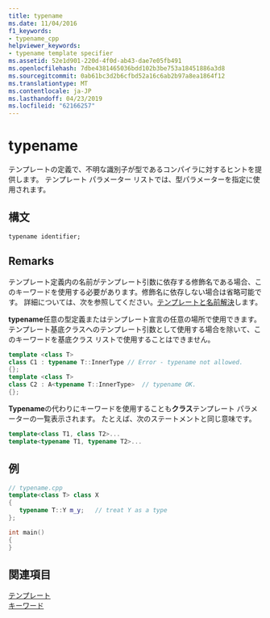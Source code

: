 ```yaml
---
title: typename
ms.date: 11/04/2016
f1_keywords:
- typename_cpp
helpviewer_keywords:
- typename template specifier
ms.assetid: 52e1d901-220d-4f0d-ab43-dae7e05fb491
ms.openlocfilehash: 7dbe4381465036bdd102b3be753a18451886a3d8
ms.sourcegitcommit: 0ab61bc3d2b6cfbd52a16c6ab2b97a8ea1864f12
ms.translationtype: MT
ms.contentlocale: ja-JP
ms.lasthandoff: 04/23/2019
ms.locfileid: "62166257"
---
```

# <a name="typename"></a>typename

テンプレートの定義で、不明な識別子が型であるコンパイラに対するヒントを提供します。 テンプレート パラメーター リストでは、型パラメーターを指定に使用されます。

## <a name="syntax"></a>構文

```
typename identifier;
```

## <a name="remarks"></a>Remarks

テンプレート定義内の名前がテンプレート引数に依存する修飾名である場合、このキーワードを使用する必要があります。修飾名に依存しない場合は省略可能です。 詳細については、次を参照してください。[テンプレートと名前解決](../cpp/templates-and-name-resolution.md)します。

**typename**任意の型定義またはテンプレート宣言の任意の場所で使用できます。 テンプレート基底クラスへのテンプレート引数として使用する場合を除いて、このキーワードを基底クラス リストで使用することはできません。

```cpp
template <class T>
class C1 : typename T::InnerType // Error - typename not allowed.
{};
template <class T>
class C2 : A<typename T::InnerType>  // typename OK.
{};
```

**Typename**の代わりにキーワードを使用することも**クラス**テンプレート パラメーターの一覧表示されます。 たとえば、次のステートメントと同じ意味です。

```cpp
template<class T1, class T2>...
template<typename T1, typename T2>...
```

## <a name="example"></a>例

```cpp
// typename.cpp
template<class T> class X
{
   typename T::Y m_y;   // treat Y as a type
};

int main()
{
}
```

## <a name="see-also"></a>関連項目

[テンプレート](../cpp/templates-cpp.md)<br/>
[キーワード](../cpp/keywords-cpp.md)